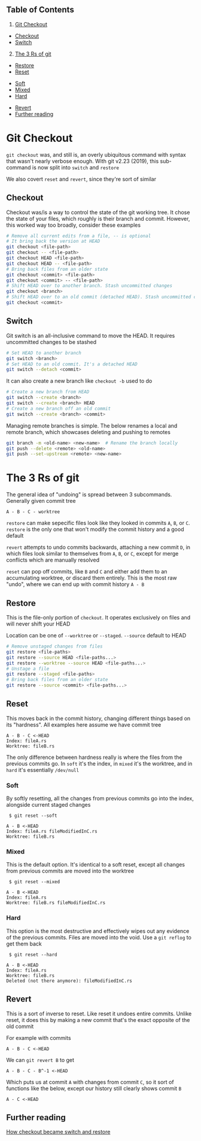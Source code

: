 ## Table of Contents
 1. [Git Checkout](#git-checkout)
  - [Checkout](#checkout)
  - [Switch](#switch)
 2. [The 3 Rs of git](#the-3-rs-of-git)
  - [Restore](#restore)
  - [Reset](#reset)
   * [Soft](#soft)
   * [Mixed](#mixed)
   * [Hard](#hard)
  - [Revert](#revert)
  - [Further reading](#further-reading)

# Git Checkout
`git checkout` was, and still is, an overly ubiquitous command with syntax that
wasn't nearly verbose enough. With git v2.23 (2019), this sub-command is now
split into `switch` and `restore`

We also covert `reset` and `revert`, since they're sort of similar

## Checkout
Checkout was/is a way to control the state of the git working tree. It chose the
state of your files, which roughly is their branch and commit. However, this
worked way too broadly, consider these examples

```bash
# Remove all current edits from a file, -- is optional
# It bring back the version at HEAD
git checkout <file-path>
git checkout -- <file-path>
git checkout HEAD <file-path>
git checkout HEAD -- <file-path>
# Bring back files from an older state
git checkout <commit> <file-path>
git checkout <commit> -- <file-path>
# Shift HEAD over to another branch. Stash uncommitted changes
git checkout <branch>
# Shift HEAD over to an old commit (detached HEAD). Stash uncommitted changes
git checkout <commit>
```

## Switch
Git switch is an all-inclusive command to move the HEAD. It requires uncommitted
changes to be stashed

```bash
# Set HEAD to another branch
git switch <branch>
# Set HEAD to an old commit. It's a detached HEAD
git switch --detach <commit>
```

It can also create a new branch like `checkout -b` used to do

```bash
# Create a new branch from HEAD
git switch --create <branch>
git switch --create <branch> HEAD
# Create a new branch off an old commit
git switch --create <branch> <commit>
```

Managing remote branches is simple. The below renames a local and remote branch,
which showcases deleting and pushing to remotes

```bash
git branch -m <old-name> <new-name>  # Rename the branch locally
git push --delete <remote> <old-name>
git push --set-upstream <remote> <new-name>
```

# The 3 Rs of git
The general idea of "undoing" is spread between 3 subcommands. Generally given
commit tree

```
A - B - C - worktree
```

`restore` can make sepecific files look like they looked in commits `A`, `B`, or
`C`. `restore` is the only one that won't modify the commit history and a good
default

`revert` attempts to undo commits backwards, attaching a new commit `D`, in
which files look similar to themselves from `A`, `B`, or `C`, except for merge
conflicts which are manually resolved

`reset` can pop off commits, like `B` and `C` and either add them to an
accumulating worktree, or discard them entirely. This is the most raw "undo",
where we can end up with commit history `A - B`


## Restore
This is the file-only portion of `checkout`. It operates exclusively on files
and will never shift your HEAD

Location can be one of `--worktree` or `--staged`. `--source` default to HEAD

```bash
# Remove unstaged changes from files
git restore <file-paths>
git restore --source HEAD <file-paths...>
git restore --worktree --source HEAD <file-paths...>
# Unstage a file
git restore --staged <file-paths>
# Bring back files from an older state
git restore --source <commit> <file-paths...>
```

## Reset
This moves back in the commit history, changing different things based on its
"hardness". All examples here assume we have commit tree

```
A - B - C <-HEAD
Index: fileA.rs
Worktree: fileB.rs
```

The only difference between hardness really is where the files from the previous
commits go. In `soft` it's the index, in `mixed` it's the worktree, and in
`hard` it's essentially `/dev/null`

### Soft
By softly resetting, all the changes from previous commits go into the index,
alongside current staged changes

```
 $ git reset --soft

A - B <-HEAD
Index: fileA.rs fileModifiedInC.rs
Worktree: fileB.rs
```

### Mixed
This is the default option. It's identical to a soft reset, except all changes
from previous commits are moved into the worktree

```
 $ git reset --mixed

A - B <-HEAD
Index: fileA.rs
Worktree: fileB.rs fileModifiedInC.rs
```

### Hard
This option is the most destructive and effectively wipes out any evidence of
the previous commits. Files are moved into the void. Use a `git reflog` to get
them back

```
 $ git reset --hard

A - B <-HEAD
Index: fileA.rs
Worktree: fileB.rs
Deleted (not there anymore): fileModifiedInC.rs
```

## Revert
This is a sort of inverse to reset. Like reset it undoes entire commits. Unlike
reset, it does this by making a new commit that's the exact opposite of the old
commit

For example with commits

```
A - B - C <-HEAD
```

We can `git revert B` to get

```
A - B - C - B^-1 <-HEAD
```

Which puts us at commit `A` with changes from commit `C`, so it sort of
functions like the below, except our history still clearly shows commit `B`

```
A - C <-HEAD
```

## Further reading
[How checkout became switch and
restore](https://tanzu.vmware.com/developer/blog/git-switch-and-restore-an-improved-user-experience/)
